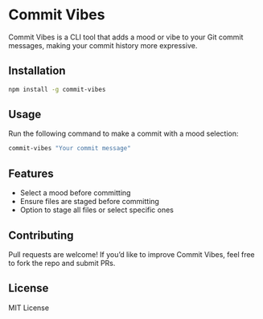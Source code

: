 # Commit Vibes

Commit Vibes is a CLI tool that adds a mood or vibe to your Git commit messages, making your commit history more expressive.

## Installation

```sh
npm install -g commit-vibes
```

## Usage

Run the following command to make a commit with a mood selection:

```sh
commit-vibes "Your commit message"
```

## Features

- Select a mood before committing
- Ensure files are staged before committing
- Option to stage all files or select specific ones

## Contributing

Pull requests are welcome! If you’d like to improve Commit Vibes, feel free to fork the repo and submit PRs.

## License

MIT License
